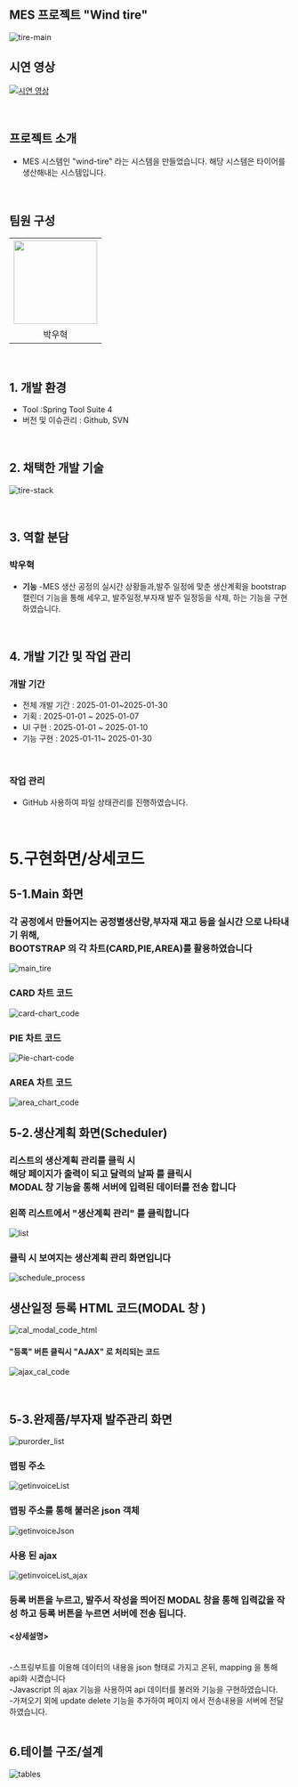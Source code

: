 ## MES 프로젝트 "Wind tire"
![tire-main](https://github.com/user-attachments/assets/a47f7536-9cc4-4843-a4af-d9bc4430cfd6)


## 시연 영상
[![시연 영상](https://img.youtube.com/vi/1sEOsvN_loM/maxresdefault.jpg)](https://www.youtube.com/watch?v=1sEOsvN_loM)

<br>

## 프로젝트 소개

- MES 시스템인 "wind-tire" 라는 시스템을 만들었습니다. 해당 시스템은 타이어를 생산해내는 시스템입니다.

<br>


## 팀원 구성

<div align="center">

<table  align="center">
  <tr>
    <th><img src="https://avatars.githubusercontent.com/u/162407926?v=4" width="150" height="150" "/></th>
  </tr>
  <tr>
    <td align="center"> 박우혁</td>
  </tr>
</table>
</div>

<br>

## 1. 개발 환경
- Tool :Spring Tool Suite 4 
- 버전 및 이슈관리 : Github, SVN
<br>

## 2. 채택한 개발 기술

![tire-stack](https://github.com/user-attachments/assets/55737e10-2b96-4023-90a6-9cab6f78382f)

<br/>

## 3. 역할 분담

### 박우혁
- **기능**
    -MES 생산 공정의 실시간 상황들과,발주 일정에 맞춘  생산계획을 bootstrap 캘린더 기능을 통해 세우고, 발주일정,부자재 발주 일정등을 삭제, 하는 기능을 구현 하였습니다.

<br>

## 4. 개발 기간 및 작업 관리

### 개발 기간

- 전체 개발 기간 : 2025-01-01~2025-01-30
- 기획 : 2025-01-01 ~ 2025-01-07
- UI 구현 : 2025-01-01 ~ 2025-01-10
- 기능 구현 : 2025-01-11~ 2025-01-30

<br>

### 작업 관리

- GitHub 사용하여 파일 상태관리를 진행하였습니다.

<br>

# 5.구현화면/상세코드

<h2>5-1.Main 화면</h2>

<h3>각 공정에서 만들어지는 공정별생산량,부자재 재고 등을 실시간 으로 나타내기 위해,<br>
BOOTSTRAP 의 각 차트(CARD,PIE,AREA)를 활용하였습니다 </h3>

![main_tire](https://github.com/user-attachments/assets/cd7b859e-7ddc-4e01-a5ed-b49c082f64f9)


<h3>CARD 차트 코드</h3>

![card-chart_code](https://github.com/user-attachments/assets/f1b32ef1-0965-4a90-bffb-203f15f5f9f0)

<h3>PIE 차트 코드</h3>

![Pie-chart-code](https://github.com/user-attachments/assets/3ca0b2ae-292c-46cf-bdf8-e08f7017e241)


<h3>AREA 차트 코드</h3>

![area_chart_code](https://github.com/user-attachments/assets/d65dfec7-8bb9-49a1-ab69-e64533a33034)


<h2>5-2.생산계획 화면(Scheduler)</h2>

<h3>리스트의 생산계획 관리를 클릭 시 <br>  해당 페이지가 출력이 되고 달력의 날짜 를 클릭시 <br> MODAL 창 기능을 통해 서버에 입력된 데이터를 전송 합니다</h3>


<h3>왼쪽 리스트에서 "생산계획 관리" 를 클릭합니다</h3>

![list](https://github.com/user-attachments/assets/97127511-7f4a-4dcd-974d-60093d03cbf5)

<h3>클릭 시 보여지는 생산계획 관리 화면입니다</h3>

![schedule_process](https://github.com/user-attachments/assets/bad3ed28-785f-4e3b-a572-81082edac9aa)



<h2>생산일정 등록 HTML 코드(MODAL 창 ) </h4>

![cal_modal_code_html](https://github.com/user-attachments/assets/b7510e63-136b-49fa-a0c0-c3de561ef46c)

<h4>"등록" 버튼 클릭시 "AJAX" 로 처리되는 코드</h4>

![ajax_cal_code](https://github.com/user-attachments/assets/51732de2-72eb-4e1d-842c-a51b1c267b90)



<br>



<h2>5-3.완제품/부자재 발주관리 화면</h3>

![purorder_list](https://github.com/user-attachments/assets/c4dd252c-7194-46b4-b7b3-f555c60bbd3a)

<h3>맵핑 주소</h3>

![getinvoiceList](https://github.com/user-attachments/assets/65224543-f7f7-4442-878b-728cdc38bb7e)


<h3>맵핑 주소를 통해 불러온 json 객체</h3>

![getinvoiceJson](https://github.com/user-attachments/assets/e165f07c-74ef-4536-8b55-1f4ecce6534b)


<h3>사용 된 ajax</h3>

![getinvoiceList_ajax](https://github.com/user-attachments/assets/c2c76bd5-02dc-4e95-a7c9-5ba1ccd0e29f)


<h3>등록 버튼을 누르고, 발주서 작성을 띄어진 MODAL 창을 통해 입력값을 작성 하고 등록 버튼을 누르면  서버에 전송 됩니다.</h3>




#### <상세설명>
<br>
-스프링부트를 이용해 데이터의 내용을 json 형태로 가지고 온뒤, mapping 을 통해 api화 시켰습니다  <br>
-Javascript 의 ajax  기능을 사용하여 api 데이터를 불러와 기능을 구현하였습니다.<br>
-가져오기 외에 update delete 기능을 추가하여 페이지 에서 전송내용을 서버에 전달하였습니다.
<br>
<br>

## 6.테이블 구조/설계

![tables](https://github.com/user-attachments/assets/35754dde-6382-4006-80b1-abab944f0179)




